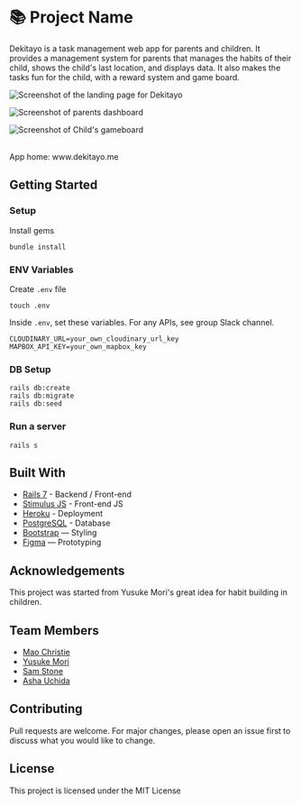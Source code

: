 # 📚 Project Name

Dekitayo is a task management web app for parents and children. It provides a management system for parents that manages the habits of their child, shows the child's last location, and displays data. It also makes the tasks fun for the child, with a reward system and game board. 

![Screenshot of the landing page for Dekitayo](<img width="1440" alt="Screenshot 2023-12-04 at 11 32 39" src="https://github.com/mao-10/dekitayo/assets/122519426/898b1264-b1a5-41f8-b0d7-88c18d510a61">)

![Screenshot of parents dashboard](<img width="1440" alt="Screenshot 2023-12-04 at 11 33 01" src="https://github.com/mao-10/dekitayo/assets/122519426/3137ccc0-7d42-4d05-bf4f-09307edc4059">)

![Screenshot of Child's gameboard](<img width="1439" alt="Screenshot 2023-12-04 at 11 33 35" src="https://github.com/mao-10/dekitayo/assets/122519426/1e81e257-cafe-4b97-b817-7541e265a37b">)

<br>
App home: www.dekitayo.me
   

## Getting Started
### Setup

Install gems
```
bundle install
```

### ENV Variables
Create `.env` file
```
touch .env
```
Inside `.env`, set these variables. For any APIs, see group Slack channel.
```
CLOUDINARY_URL=your_own_cloudinary_url_key
MAPBOX_API_KEY=your_own_mapbox_key
```

### DB Setup
```
rails db:create
rails db:migrate
rails db:seed
```

### Run a server
```
rails s
```

## Built With
- [Rails 7](https://guides.rubyonrails.org/) - Backend / Front-end
- [Stimulus JS](https://stimulus.hotwired.dev/) - Front-end JS
- [Heroku](https://heroku.com/) - Deployment
- [PostgreSQL](https://www.postgresql.org/) - Database
- [Bootstrap](https://getbootstrap.com/) — Styling
- [Figma](https://www.figma.com) — Prototyping

## Acknowledgements
This project was started from Yusuke Mori's great idea for habit building in children.

## Team Members
- [Mao Christie](https://www.linkedin.com/in/christiemao/)
- [Yusuke Mori](https://www.linkedin.com/in/moriyusuke/)
- [Sam Stone](https://www.linkedin.com/in/samantha-stone-659918208/)
- [Asha Uchida](https://www.linkedin.com/in/ashamarina-uchida/)

## Contributing
Pull requests are welcome. For major changes, please open an issue first to discuss what you would like to change.

## License
This project is licensed under the MIT License
